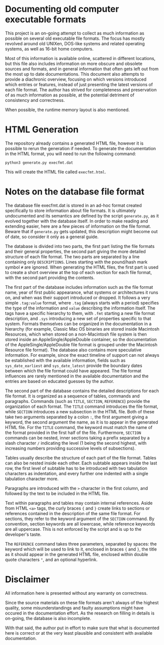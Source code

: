 # Documenting old computer executable formats

This project is an on-going attempt to collect as much information as possible on several old executable file formats.
The focus has mostly revolved around old UNIXen, DOS-like systems and related operating systems, as well as 16-bit home computers.

Most of this information is available online, scattered in different locations, but this file also includes information on more obscure and obsolete sources and formats, and in general information that often gets left out from the most up to date documentations.
This document also attempts to provide a diachronic overview, focusing on which versions introduced which entries or features, instead of just presenting the latest versions of each file format.
The author has strived for completeness and preservation of as much information as possible, at the potential detriment of consistency and correctness.

When possible, the runtime memory layout is also mentioned.

# HTML Generation

The repository already contains a generated HTML file, however it is possible to rerun the generation if needed.
To generate the documentation in the HTML format, you will need to run the following command:

    python3 generate.py execfmt.dat

This will create the HTML file called `execfmt.html`.

# Notes on the database file format

The database file execfmt.dat is stored in an ad-hoc format created specifically to store information about file formats.
It is ultimately undocumented and its semantics are defined by the script `generate.py`, as it evolved together with the database itself.
In order to make reading and extending easier, here are a few pieces of information on the file format.
Beware that if `generate.py` gets updated, this description might become out of date, so consider it only as a general guide.

The database is divided into two parts, the first part listing the file formats and their general properties, the second part giving the more detailed structure of each file format.
The two parts are separated by a line containing only `DESCRIPTIONS`.
Lines starting with the pound/hash mark symbol `#` are ignored.
When generating the HTML files, the first part is used to create a short overview at the top of each section for each file format, with the second part providing the contents.

The first part of the database includes information such as the file format name, year of first public appearance, what systems or architectures it runs on, and when was their support introduced or dropped.
It follows a very simple `.tag:value` format, where `.tag` (always starts with a period) specifies the type of the information and `value` describing the information itself.
The tags have a specific hierarchy to them, with `.fmt` starting a new file format description, and `.sys` introducing a new set of properties specific to that system.
Formats themselves can be organized in the documentation in a hierarchy (for example, Classic Mac OS binaries are stored inside Macintosh Resources, which when stored on a non-Macintosh file system is then stored inside an AppleSingle/AppleDouble container, so the documentation of the AppleSingle/AppleDouble file format is grouped under the Macintosh Resource file format).
The database also contains more speculative information.
For example, since the exact timeline of support can not always be established with the available information, fields such as `sys_date_earliest` and `sys_date_latest` provide the boundary dates between which the file format could have appeared.
The file format influences are rarely mentioned in the available documentation and the entries are based on educated guesses by the author.

The second part of the database contains the detailed descriptions for each file format.
It is organized as a sequence of tables, commands and paragraphs.
Commands (such as `TITLE`, `SECTION`, `REFERENCE`) provide the organization of each format.
The `TITLE` command introduces the file format, while `SECTION` introduces a new subsection in the HTML file.
Both of these take two arguments separated by a colon `:`, the first argument giving a keyword, the second argument the name, as it is to appear in the generated HTML file.
For the `TITLE` command, the keyword must match the name of the format provided in the first half of the file.
Furthermore, `SECTION` commands can be nested, inner sections taking a prefix separated by a slash character `/` indicating the level (1 being the second highest, with increasing numbers providing successive levels of subsections).

Tables usually describe the structure of each part of the file format.
Tables can also be nested inside each other.
Each subtable appears inside the last row, the first level of subtable has to be introduced with two tabulation characters as indentation, and every further one indented with a single tabulation character more.

Paragraphs are introduced with the `>` character in the first column, and followed by the text to be included in the HTML file.

Text within paragraphs and tables may contain internal references.
Aside from HTML `<a>` tags, the curly braces `{` and `}` create links to sections or references contained in the description of the same file format.
For sections, they refer to the keyword argument of the `SECTION` command.
By convention, section keywords are all lowercase, while reference keywords are all uppercase.
This is not enforced by the script and is up to the developer's taste.

The `REFERENCE` command takes three parameters, separated by spaces: the keyword which will be used to link to it, enclosed in braces `{` and `}`, the title as it should appear in the generated HTML file, enclosed within double quote characters `"`, and an optional hyperlink.

# Disclaimer

All information here is presented without any warranty on correctness.

Since the source materials on these file formats aren't always of the highest quality, some misunderstandings and faulty assumptions might have occured in the documentation effort.
As the research on filling in details is on-going, the database is also incomplete.

With that said, the author put in effort to make sure that what is documented here is correct or at the very least plausible and consistent with available documentation.

